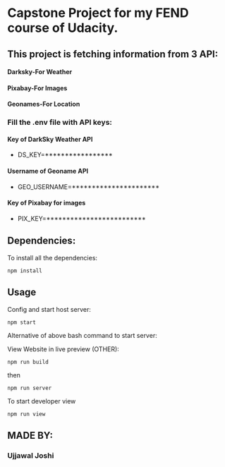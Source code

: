 
# Capstone Project for my FEND course of Udacity.

## This project is fetching information from 3 API:

#### Darksky-For Weather
#### Pixabay-For Images
#### Geonames-For Location

### Fill the .env file with API keys:

#### Key of DarkSky Weather API
- DS_KEY=*****************

#### Username of Geoname API
- GEO_USERNAME=**********************

#### Key of Pixabay for images
- PIX_KEY=*************************

## Dependencies:
To install all the dependencies:

```
npm install
```

## Usage

Config and start host server:
```
npm start
```

Alternative of above bash command to start server:

View Website in live preview (OTHER):
```
npm run build
```

then

```
npm run server
```

To start developer view
```
npm run view
```

## MADE BY:
### Ujjawal Joshi
